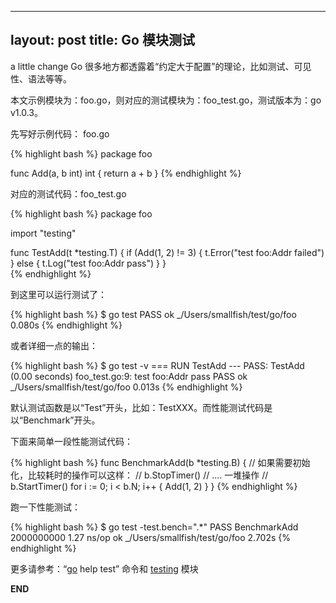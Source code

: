 
---
layout: post
title: Go 模块测试
---
a little change
Go 很多地方都透露着“约定大于配置”的理论，比如测试、可见性、语法等等。

本文示例模块为：foo.go，则对应的测试模块为：foo_test.go，测试版本为：go v1.0.3。

先写好示例代码： foo.go

{% highlight bash %}
package foo

func Add(a, b int) int {
    return a + b
}
{% endhighlight %}

对应的测试代码：foo_test.go

{% highlight bash %}
package foo

import "testing"

func TestAdd(t *testing.T) {
    if (Add(1, 2) != 3) {
        t.Error("test foo:Addr failed")
    } else {
        t.Log("test foo:Addr pass")
    }
}   
{% endhighlight %}

到这里可以运行测试了：

{% highlight bash %}
$ go test
PASS
ok      _/Users/smallfish/test/go/foo   0.080s
{% endhighlight %}
   
或者详细一点的输出：

{% highlight bash %}
$ go test -v
=== RUN TestAdd
--- PASS: TestAdd (0.00 seconds)
foo_test.go:9:  test foo:Addr pass
                PASS
ok      _/Users/smallfish/test/go/foo   0.013s
{% endhighlight %}

默认测试函数是以“Test”开头，比如：TestXXX。而性能测试代码是以“Benchmark”开头。

下面来简单一段性能测试代码：

{% highlight bash %}
func BenchmarkAdd(b *testing.B) {
    // 如果需要初始化，比较耗时的操作可以这样：
    // b.StopTimer()
    // .... 一堆操作
    // b.StartTimer()
    for i := 0; i < b.N; i++ {
        Add(1, 2)
    }
}
{% endhighlight %}

跑一下性能测试：

{% highlight bash %}
$ go test -test.bench=".*"
PASS
BenchmarkAdd    2000000000               1.27 ns/op
ok      _/Users/smallfish/test/go/foo   2.702s
{% endhighlight %}

更多请参考：“[go](http://golang.org/cmd/go/) help test” 命令和 [testing](http://golang.org/pkg/testing/) 模块

__END__
